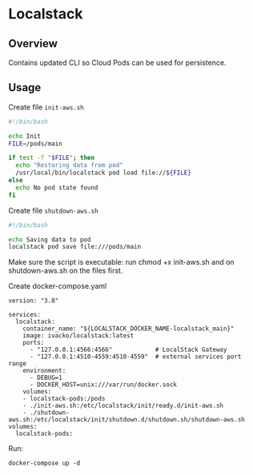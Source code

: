 # Localstack

## Overview
Contains updated CLI so Cloud Pods can be used for persistence.

## Usage
Create file `init-aws.sh`
```sh
#!/bin/bash

echo Init
FILE=/pods/main

if test -f "$FILE"; then
  echo "Restoring data from pod"
  /usr/local/bin/localstack pod load file://${FILE}
else
  echo No pod state found
fi
```

Create file `shutdown-aws.sh`
```sh
#!/bin/bash

echo Saving data to pod
localstack pod save file:///pods/main
```

Make sure the script is executable: run chmod +x init-aws.sh and on shutdown-aws.sh on the files first.

Create docker-compose.yaml
```
version: "3.8"

services:
  localstack:
    container_name: "${LOCALSTACK_DOCKER_NAME-localstack_main}"
    image: ivacko/localstack:latest
    ports:
      - "127.0.0.1:4566:4566"            # LocalStack Gateway
      - "127.0.0.1:4510-4559:4510-4559"  # external services port range
    environment:
      - DEBUG=1
      - DOCKER_HOST=unix:///var/run/docker.sock
    volumes:
    - localstack-pods:/pods
    - ./init-aws.sh:/etc/localstack/init/ready.d/init-aws.sh
    - ./shutdown-aws.sh:/etc/localstack/init/shutdown.d/shutdown.sh/shutdown-aws.sh
volumes:
  localstack-pods:
```

Run:
```
docker-compose up -d
```
